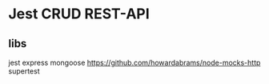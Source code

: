 # Jest CRUD REST-API 

## libs
jest
express
mongoose
https://github.com/howardabrams/node-mocks-http
supertest